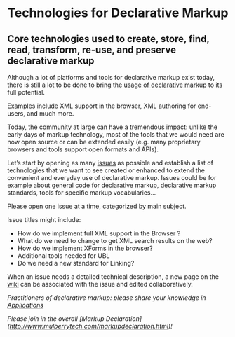 # Technologies for Declarative Markup

## Core technologies used to create, store, find, read, transform, re-use, and preserve declarative markup

Although a lot of platforms and tools for declarative markup exist today, there is still a lot to be done to bring the [usage of declarative markup](http://www.markupdeclaration.org/)  to its full potential. 

Examples include XML support in the browser, XML authoring for end-users, and much more. 

Today, the community at large can have a tremendous impact: unlike the early days of markup technology, most of the tools that we would need are now open source or can be extended easily (e.g. many proprietary browsers and tools support open formats and APIs).

Let’s start by opening as many [issues](https://github.com//markupdeclaration/technologies/issues) as possible and establish a list of technologies that we want to see created or enhanced to extend the convenient and everyday use of declarative markup. Issues could be for example about general code for declarative markup, declarative markup standards, tools for specific markup vocabularies…

Please open one issue at a time, categorized by main subject. 

Issue titles might include:

- How do we implement full XML support in the Browser ?
- What do we need to change to get XML search results on the web?
- How do we implement XForms in the browser?
- Additional tools needed for UBL
- Do we need a new standard for Linking?

When an issue needs a detailed technical description, a new page on the [wiki](https://github.com/markupdeclaration/technologies/wiki) can be associated with the issue and edited collaboratively.

_Practitioners of declarative markup: please share your knowledge in [Applications](https://github.com//markupdeclaration/applications)_

_Please join in the overall [Markup Declaration] (http://www.mulberrytech.com/markupdeclaration.html)!_
